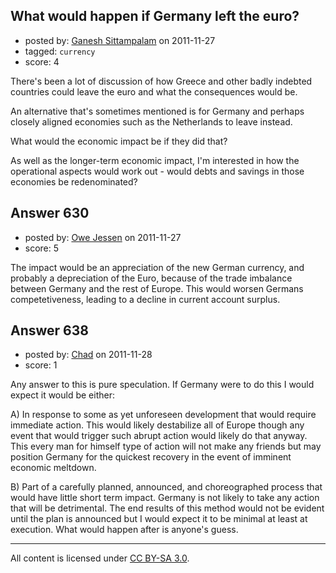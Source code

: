 ## What would happen if Germany left the euro?

- posted by: [Ganesh Sittampalam](https://stackexchange.com/users/-1/30-ganesh-sittampalam) on 2011-11-27
- tagged: `currency`
- score: 4

There's been a lot of discussion of how Greece and other badly indebted countries could leave the euro and what the consequences would be.

An alternative that's sometimes mentioned is for Germany and perhaps closely aligned economies such as the Netherlands to leave instead.

What would the economic impact be if they did that?

As well as the longer-term economic impact, I'm interested in how the operational aspects would work out - would debts and savings in those economies be redenominated?


## Answer 630

- posted by: [Owe Jessen](https://stackexchange.com/users/-1/81-owe-jessen) on 2011-11-27
- score: 5

The impact would be an appreciation of the new German currency, and probably a depreciation of the Euro, because of the trade imbalance between Germany and the rest of Europe. This would worsen Germans competetiveness, leading to a decline in current account surplus. 


## Answer 638

- posted by: [Chad](https://stackexchange.com/users/-1/133-chad) on 2011-11-28
- score: 1

Any answer to this is pure speculation.  If Germany were to do this I would expect it would be either: 

A) In response to some as yet unforeseen development that would require immediate action.  This would likely destabilize all of Europe though any event that would trigger such abrupt action would likely do that anyway.  This every man for himself type of action will not make any friends but may position Germany for the quickest recovery in the event of imminent economic meltdown.

B) Part of a carefully planned, announced, and choreographed process that would have little short term impact.  Germany is not likely to take any action that will be detrimental.  The end results of this method would not be evident until the plan is announced but I would expect it to be minimal at least at execution.  What would happen after is anyone's guess.



---

All content is licensed under [CC BY-SA 3.0](https://creativecommons.org/licenses/by-sa/3.0/).
